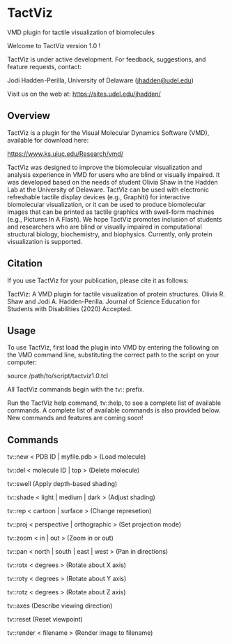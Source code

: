 # TactViz
VMD plugin for tactile visualization of biomolecules

Welcome to TactViz version 1.0 !

TactViz is under active development.
For feedback, suggestions, and feature requests, contact:

Jodi Hadden-Perilla, University of Delaware (jhadden@udel.edu)

Visit us on the web at: https://sites.udel.edu/jhadden/

Overview
--------

TactViz is a plugin for the Visual Molecular Dynamics Software (VMD), available
for download here:

https://www.ks.uiuc.edu/Research/vmd/

TactViz was designed to improve the biomolecular visualization and analysis
experience in VMD for users who are blind or visually impaired. It was developed
based on the needs of student Olivia Shaw in the Hadden Lab at the University of
Delaware. TactViz can be used with electronic refreshable tactile display
devices (e.g., Graphiti) for interactive biomolecular visualization, or it can
be used to produce biomolecular images that can be printed as tactile graphics
with swell-form machines (e.g., Pictures In A Flash). We hope TactViz promotes
inclusion of students and researchers who are blind or visually impaired in
computational structural biology, biochemistry, and biophysics. Currently, only
protein visualization is supported.

Citation
--------  

If you use TactViz for your publication, please cite it as follows:

TactViz: A VMD plugin for tactile visualization of protein structures.
Olivia R. Shaw and Jodi A. Hadden-Perilla.
Journal of Science Education for Students with Disabilities (2020) Accepted.

Usage
-----

To use TactViz, first load the plugin into VMD by entering the following on the
VMD command line, substituting the correct path to the script on your computer:

source /path/to/script/tactviz1.0.tcl

All TactViz commands begin with the tv:: prefix.

Run the TactViz help command, tv::help, to see a complete list of available
commands. A complete list of available commands is also provided below. New
commands and features are coming soon!

Commands
--------

tv::new < PDB ID | myfile.pdb >         (Load molecule)

tv::del < molecule ID | top >           (Delete molecule)

tv::swell                               (Apply depth-based shading)

tv::shade < light | medium | dark >     (Adjust shading)

tv::rep < cartoon | surface >           (Change represetion)

tv::proj < perspective | orthographic > (Set projection mode)

tv::zoom < in | out >                   (Zoom in or out)

tv::pan < north | south | east | west > (Pan in directions)

tv::rotx < degrees >                    (Rotate about X axis)

tv::roty < degrees >                    (Rotate about Y axis)

tv::rotz < degrees >                    (Rotate about Z axis)

tv::axes                                (Describe viewing direction)

tv::reset                               (Reset viewpoint)

tv::render < filename >                 (Render image to filename)
